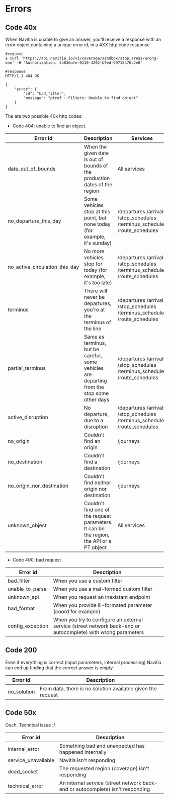 # Errors

Code 40x
--------
When Navitia is unable to give an answer, you'll receive a response with an error object
containing a unique error id, in a 4XX http code response

```shell
#request
$ curl 'https://api.navitia.io/v1/coverage/sandbox/stop_areas/wrong-one' -H 'Authorization: 3b036afe-0110-4202-b9ed-99718476c2e0'

#response
HTTP/1.1 404 OK

{
    "error": {
        "id": "bad_filter",
        "message": "ptref : Filters: Unable to find object"
    }
}
```

The are two possible 40x http codes:

-   Code 404: unable to find an object.

| Error id                    | Description                                                                	| Services                  |
|-----------------------------|-----------------------------------------------------------------------------|---------------------------|
| date_out_of_bounds          | When the given date is out of bounds of the production dates of the region 	| All services              |
| no_departure_this_day       | Some vehicles stop at this point, but none today (for example, it's sunday) | /departures /arrivals /stop_schedules /terminus_schedules /route_schedules |
| no_active_circulation_this_day | No more vehicles stop for today (for example, it's too late)             | /departures /arrivals /stop_schedules /terminus_schedules /route_schedules |
| terminus                    | There will never be departures, you're at the terminus of the line          | /departures /arrivals /stop_schedules /terminus_schedules /route_schedules |
| partial_terminus            | Same as terminus, but be careful, some vehicles are departing from the stop some other days  | /departures /arrivals /stop_schedules /terminus_schedules /route_schedules |
| active_disruption           | No departure, due to a disruption                                           | /departures /arrivals /stop_schedules /terminus_schedules /route_schedules |
| no_origin                   | Couldn't find an origin                                                     | /journeys                 |
| no_destination              | Couldn't find a destination                                                 | /journeys                 |
| no_origin_nor_destination   | Couldn't find neither origin nor destination                                | /journeys                 |
| unknown_object              | Couldn't find one of the request parameters. It can be the region, the API or a PT object | All services              |

-   Code 400: bad request

| Error id          | Description                                                 |
|-------------------|-------------------------------------------------------------|
| bad_filter        | When you use a custom filter                                |
| unable_to_parse   | When you use a mal-formed custom filter                     |
| unknown_api       | When you request an inexistant endpoint                     |
| bad_format        | When you provide ill-formated parameter (coord for example) |
| config_exception  | When you try to configure an external service (street network back-end or autocomplete) with wrong parameters |


Code 200
--------
Even if everything is correct (input parameters, internal processing)
Navitia can end up finding that the correct answer is empty.

| Error id                    | Description                                                                |
|-----------------------------|----------------------------------------------------------------------------|
| no_solution                 | From data, there is no solution available given the request                |


Code 50x
--------

Ouch. Technical issue :/

| Error id            	| Description                                               				|
|-----------------------|---------------------------------------------------------------------------|
| internal_error	    | Something bad and unexpected has happened internally      				|
| service_unavailable	| Navitia isn't responding								                    |
| dead_socket		    | The requested region (coverage) isn't responding							|
| technical_error	    | An internal service (street network back-end or autocomplete)	isn't responding	|

